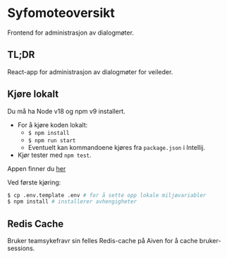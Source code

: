 # Syfomoteoversikt

Frontend for administrasjon av dialogmøter.

## TL;DR

React-app for administrasjon av dialogmøter for veileder.

## Kjøre lokalt

Du må ha Node v18 og npm v9 installert.

- For å kjøre koden lokalt:
  - `$ npm install`
  - `$ npm run start`
  - Eventuelt kan kommandoene kjøres fra `package.json` i Intellij.
- Kjør tester med `npm test`.

Appen finner du [her](http://localhost:8080/syfomoteoversikt)

Ved første kjøring:

```sh
$ cp .env.template .env # for å sette opp lokale miljøvariabler
$ npm install # installerer avhengigheter
```

## Redis Cache

Bruker teamsykefravr sin felles Redis-cache på Aiven for å cache bruker-sessions.
